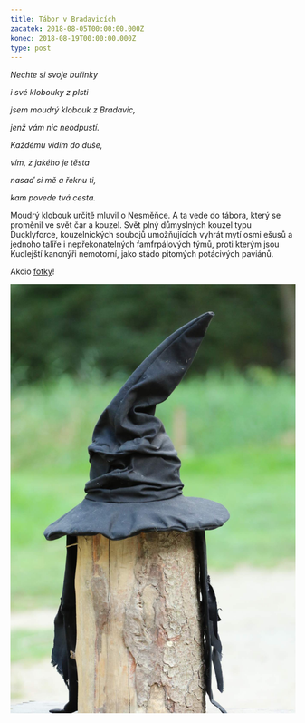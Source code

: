 ```yaml
---
title: Tábor v Bradavicích
zacatek: 2018-08-05T00:00:00.000Z
konec: 2018-08-19T00:00:00.000Z
type: post
---
```

*Nechte si svoje buřinky*

*i své klobouky z plsti*

*jsem moudrý klobouk z Bradavic,*

*jenž vám nic neodpustí.*

*Každému vidím do duše,*

*vím, z jakého je těsta*

*nasaď si mě a řeknu ti,*

*kam povede tvá cesta.*

Moudrý klobouk určitě mluvil o Nesměňce. A ta vede do tábora, který se proměnil ve svět čar a kouzel. Svět plný důmyslných kouzel typu Ducklyforce, kouzelnických soubojů umožňujících vyhrát mytí osmi ešusů a jednoho talíře i nepřekonatelných famfrpálových týmů, proti kterým jsou Kudlejští kanonýři nemotorní, jako stádo pitomých potácivých paviánů.

Akcio [fotky](https://keblany.rajce.idnes.cz/Tabor_2018_-_Bradavice/)!

![Moudrý klobouk](fv7a9100.jpg "Moudrý klobouk")

